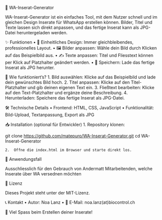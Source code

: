 📝 WA-Inserat-Generator

WA-Inserat-Generator ist ein einfaches Tool, mit dem Nutzer schnell und im gleichen Design Inserate für WhatsApp erstellen können. Bilder, Titel und Texte lassen sich direkt anpassen, und das fertige Inserat kann als JPG-Datei heruntergeladen werden.

✨ Funktionen
	•	🎨 Einheitliches Design: Immer gleichbleibendes, professionelles Layout.
	•	🖼️ Bilder anpassen: Wähle dein Bild durch Klicken auf das Beispielbild aus.
	•	✍️ Texte anpassen: Titel und Fliesstext können per Klick auf Platzhalter geändert werden.
	•	💾 Speichern: Lade das fertige Inserat als JPG herunter.

🚀 Wie funktioniert’s?
	1.	Bild auswählen: Klicke auf das Beispielbild und lade dein gewünschtes Bild hoch.
	2.	Titel anpassen: Klicke auf den Titel-Platzhalter und gib deinen eigenen Text ein.
	3.	Fließtext bearbeiten: Klicke auf den Text-Platzhalter und ergänze deine Beschreibung.
	4.	Herunterladen: Speichere das fertige Inserat als JPG-Datei.

🛠️ Technische Details
	•	Frontend: HTML, CSS, JavaScript
	•	Funktionalität: Bild-Upload, Textanpassung, Export als JPG

📥 Installation (optional für Entwickler)
	1.	Repository klonen:

git clone https://github.com/matepuro/WA-Inserat-Generator.git
cd WA-Inserat-Generator


	2.	Öffne die index.html im Browser und starte direkt los.

🎯 Anwendungsfall

Ausschliesslich für den Gebrauch von Andermatt Mitarbeitenden, welche Inserate über WA versednen möchten

📄 Lizenz

Dieses Projekt steht unter der MIT-Lizenz.

📞 Kontakt
	•	Autor: Noa Lanz
	•	📧 E-Mail: noa.lanz(at)biocontrol.ch

🎉 Viel Spass beim Erstellen deiner Inserate!
